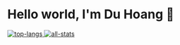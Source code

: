 <div>
<h1>Hello world, I'm Du Hoang 👋</h1>
<a href="https://github.com/duhoang00">
<img align=top alt="top-langs" src="https://github-readme-stats-duhoang.vercel.app/api/top-langs/?username=duhoang00&layout=compact&langs_count=6&hide_border=1&theme=radical" />
<img align=top alt="all-stats" src="https://github-readme-stats-duhoang.vercel.app/api?username=duhoang00&count_private=true&include_all_commits=true&show_icons=true&theme=radical&hide_border=true" />
<a>
<div>
